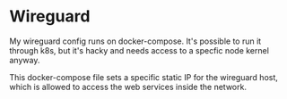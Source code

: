 # Wireguard

My wireguard config runs on docker-compose. It's possible to run it through k8s, but it's hacky and needs access to a specfic node kernel anyway.

This docker-compose file sets a specific static IP for the wireguard host, which is allowed to access the web services inside the network.

